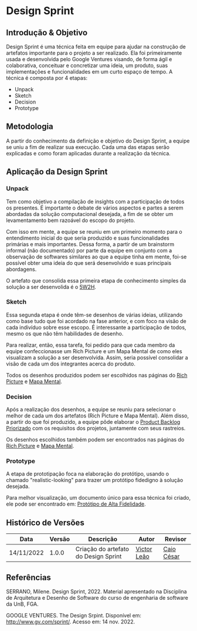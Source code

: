 # Design Sprint

## Introdução & Objetivo

Design Sprint é uma técnica feita em equipe para ajudar na construção de artefatos importante para o projeto a ser realizado. Ela foi primeiramente usada e desenvolvida pelo Google Ventures visando, de forma ágil e colaborativa, conceituar e concretizar uma ideia, um produto, suas implementações e funcionalidades em um curto espaço de tempo. A técnica é composta por 4 etapas:

- Unpack
- Sketch
- Decision
- Prototype

## Metodologia

A partir do conhecimento da definição e objetivo do Design Sprint, a equipe se uniu a fim de realizar sua execução. Cada uma das etapas serão explicadas e como foram aplicadas durante a realização da técnica.

## Aplicação da Design Sprint

### Unpack

Tem como objetivo a compilação de insights com a participação de todos os presentes. É importante o debate de vários aspectos e partes a serem abordadas da solução computacional desejada, a fim de se obter um levamentamento bem razoável do escopo do projeto.

Com isso em mente, a equipe se reuniu em um primeiro momento para o entendimento inicial do que seria produzido e suas funcionalidades primárias e mais importantes. Dessa forma, a partir de um brainstorm informal (não documentado) por parte da equipe em conjunto com a observação de softwares similares ao que a equipe tinha em mente, foi-se possível obter uma ideia do que será desenvolvido e suas principais abordagens.

O artefato que consolida essa primeira etapa de conhecimento simples da solução a ser desenvolida é o [5W2H](https://unbarqdsw2022-2.github.io/2022.2_G5_SoftSteakHouse/#/base/abordagem-geral/5w2h).

### Sketch

Essa segunda etapa é onde têm-se desenhos de várias ideias, utilizando como base tudo que foi acordado na fase anterior, e com foco na visão de cada indivíduo sobre esse escopo. É interessante a participação de todos, mesmo os que não têm habilidades de desenho.

Para realizar, então, essa tarefa, foi pedido para que cada membro da equipe confeccionasse um Rich Picture e um Mapa Mental de como eles visualizam a solução a ser desenvolvida. Assim, seria possível consolidar a visão de cada um dos integrantes acerca do produto.

Todos os desenhos produzidos podem ser escolhidos nas páginas do [Rich Picture](https://unbarqdsw2022-2.github.io/2022.2_G5_SoftSteakHouse/#/base/abordagem-geral/rich_picture.md) e [Mapa Mental](https://unbarqdsw2022-2.github.io/2022.2_G5_SoftSteakHouse/#/base/abordagem-geral/mapa_mental.md). 

### Decision

Após a realização dos desenhos, a equipe se reuniu para selecionar o melhor de cada um dos artefatos (Rich Picture e Mapa Mental). Além disso, a partir do que foi produzido, a equipe pôde elaborar o [Product Backlog Priorizado](https://unbarqdsw2022-2.github.io/2022.2_G5_SoftSteakHouse/#/base/abordagem-geral/product_backlog.md) com os requisitos dos projetos, juntamente com seus rastreios.

Os desenhos escolhidos também podem ser encontrados nas páginas do [Rich Picture](https://unbarqdsw2022-2.github.io/2022.2_G5_SoftSteakHouse/#/base/abordagem-geral/rich_picture.md) e [Mapa Mental](https://unbarqdsw2022-2.github.io/2022.2_G5_SoftSteakHouse/#/base/abordagem-geral/mapa_mental.md). 

### Prototype

A etapa de prototipação foca na elaboração do protótipo, usando o chamado "realistic-looking" para trazer um protótipo fidedigno à solução desejada.

Para melhor visualização, um documento único para essa técnica foi criado, ele pode ser encontrado em: [Protótipo de Alta Fidelidade]().

## Histórico de Versões

|    Data    | Versão |            Descrição           |       Autor     |    Revisor    |
|  --------  |  ----  |            ----------          | --------------- |    -------    |
| 14/11/2022 |  1.0.0 |  Criação do artefato do Design Sprint    |   [Victor Leão](https://github.com/victorleaoo)    |       [Caio César](https://github.com/oCaioOliveira)     |

## Referências

SERRANO, Milene. Design Sprint, 2022. Material apresentado na Disciplina de Arquitetura e Desenho de Software do curso de engenharia de software da UnB, FGA.

GOOGLE VENTURES. The Design Srpint. Disponível em: http://www.gv.com/sprint/. Acesso em: 14 nov. 2022.

